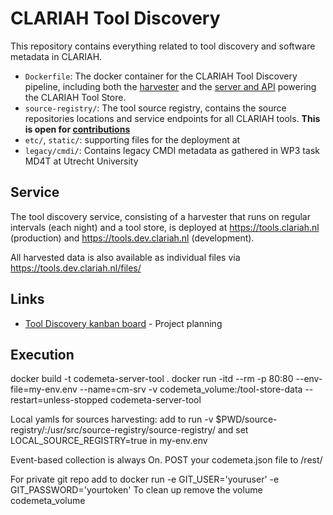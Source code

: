 # CLARIAH Tool Discovery

This repository contains everything related to tool discovery and software metadata in CLARIAH.
* `Dockerfile`:  The docker container for the CLARIAH Tool Discovery pipeline, including both the
    [harvester](https://github.com/proycon/codemeta-harvester) and the [server and
    API](https://github.com/proycon/codemeta-server) powering the CLARIAH Tool Store.
* `source-registry/`: The tool source registry, contains the source repositories locations and service endpoints for all
    CLARIAH tools. **This is open for [contributions](CONTRIBUTING.md)**
* ``etc/``, ``static/``: supporting files for the deployment at
* ``legacy/cmdi/``: Contains legacy CMDI metadata as gathered in WP3 task MD4T at Utrecht University

## Service

The tool discovery service, consisting of a harvester that runs on regular intervals (each night) and a tool store,
is deployed at https://tools.clariah.nl (production) and https://tools.dev.clariah.nl (development).

All harvested data is also available as individual files via https://tools.dev.clariah.nl/files/
 
## Links

* [Tool Discovery kanban board](https://github.com/orgs/CLARIAH/projects/1) - Project planning

## Execution

docker build -t codemeta-server-tool .
docker run -itd --rm -p 80:80 --env-file=my-env.env --name=cm-srv -v codemeta_volume:/tool-store-data --restart=unless-stopped codemeta-server-tool 

Local yamls for sources harvesting: add to run -v $PWD/source-registry/:/usr/src/source-registry/source-registry/ and set LOCAL_SOURCE_REGISTRY=true in my-env.env

Event-based collection is always On. POST your codemeta.json file to <url>/rest/

For private git repo add to docker run -e  GIT_USER='youruser' -e GIT_PASSWORD='yourtoken'
To clean up remove the volume codemeta_volume